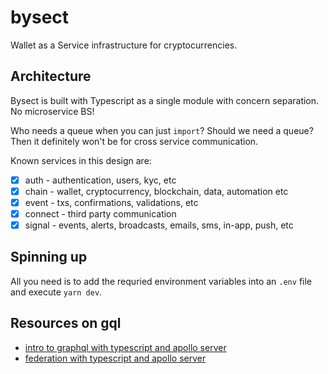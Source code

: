 # bysect

Wallet as a Service infrastructure for cryptocurrencies.

## Architecture

Bysect is built with Typescript as a single module with concern separation. No microservice BS!

Who needs a queue when you can just `import`? Should we need a queue? Then it definitely won't be for cross service communication.

Known services in this design are:

- [X] auth - authentication, users, kyc, etc
- [X] chain - wallet, cryptocurrency, blockchain, data, automation etc
- [X] event - txs, confirmations, validations, etc
- [X] connect - third party communication
- [X] signal - events, alerts, broadcasts, emails, sms, in-app, push, etc

## Spinning up

All you need is to add the requried environment variables into an `.env` file and execute `yarn dev`.

## Resources on gql

- [intro to graphql with typescript and apollo server](https://www.apollographql.com/tutorials/intro-typescript/01-course-overview-and-setup)
- [federation with typescript and apollo server](https://www.apollographql.com/tutorials/federation-typescript/01-course-overview-and-setup)
